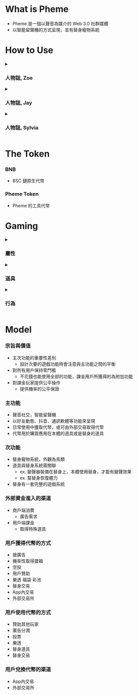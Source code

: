# What is Pheme

* Pheme 是一個以聲音為媒介的 Web 3.0 社群媒體
* 以智能留聲機的方式呈現，並有替身寵物系統

# How to Use

<details>
  <summary><h3>人物誌, Zoe</h3></summary>

```
女, 31 教育業

```

</details>

<details>
  <summary><h3>人物誌, Jay</h3></summary>

```
男, 27 上班族 

```

</details>

<details>
  <summary><h3>人物誌, Sylvia</h3></summary>

```
女, 23 學生

```

</details>

# The Token

### BNB

* BSC 鏈原生代幣

### Pheme Token

* Pheme 的工具代幣

# Gaming

<details>
  <summary><h3>屬性</h3></summary>

  <details>
    <summary>性別值</summary>
    <ul>
      <li>影響配對</li>
    </ul>
  </details>

  <details>
    <summary>個體值</summary>
    <ul>
      <li>影響屬性成長</li>
    </ul>
  </details>
  
  <details>
    <summary>身高</summary>
    <ul>
      <li>影響外觀</li>
    </ul>
  </details>
  
  <details>
    <summary>體重</summary>
    <ul>
      <li>影響外觀</li>
    </ul>
  </details>
  
  <details>
    <summary>體力</summary>
    <ul>
      <li>旅行中使用</li>
    </ul>
  </details>

  <details>
    <summary>力量</summary>
    <ul>
      <li>旅行中使用</li>
    </ul>
  </details>

  <details>
    <summary>智力</summary>
    <ul>
      <li>旅行中使用</li>
    </ul>
  </details>

  <details>
    <summary>敏捷</summary>
    <ul>
      <li>旅行中使用</li>
    </ul>
  </details>

  <details>
    <summary>幸運</summary>
    <ul>
      <li>旅行中使用</li>
    </ul>
  </details>

  <details>
    <summary>等級</summary>
    <ul>
      <li>LV1 ~ LV100</li>
    </ul>
  </details>

  <details>
    <summary>稀有度</summary>
    <ul>
      <li>灰</li>
      <li>白</li>
      <li>藍</li>
      <li>黃</li>
      <li>綠</li>
    </ul>
  </details>
</details>

<details>
  <summary><h3>道具</h3></summary>

  <details>
    <summary>本體使用的道具</summary>
    <ul>
      <li>變聲器 -> 改變輸出的聲音</li>
      <li>麥克風 -> 增加聲音輸入的時長</li>
      <li>大聲公 -> 廣播功能</li>
    </ul>
  </details>

  <details>
    <summary>替身使用的道具</summary>
    <ul>
      <li>食物</li>
      <li>藥品</li>
    </ul>
  </details>
</details>

<details>
  <summary><h3>行為</h3></summary>

  <details>
    <summary>裝備</summary>
    <ul>
      <li>讓本體獲得功能</li>
    </ul>
  </details>

  <details>
    <summary>餵食</summary>
    <ul>
      <li>恢復體力</li>
      <li>增加屬性</li>
    </ul>
  </details>

  <details>
    <summary>融合</summary>
    <ul>
      <li>提升稀有度</li>
    </ul>
  </details>

  <details>
    <summary>配對</summary>
    <ul>
      <li>外觀與個體值繼承</li>
    </ul>
  </details>

  <details>
    <summary>旅行</summary>
    <ul>
      <li>提升經驗值</li>
        <ul>
          <li>拜訪</li>
          <li>對戰</li>
          <li>伴手禮</li>
          <li>飛鴿傳書</li>
          <li>...</li>
        </ul>
    </ul>
  </details>
</details>

# Model

### 宗旨與價值
* 主次功能的重要性差別
  * 設計次要的遊戲功能時會注意與主功能之間的平衡   
* 對所有用戶保持零門檻
  * 不花錢也能使用全部的功能，課金用戶所獲得的為附加功能 
* 對課金玩家提供公平操作
  * 提供機率的公平保證 

### 主功能
* 聲音社交，智能留聲機
* 以好友動態、抖音、通訊軟體等功能來呈現
* 日常使用中獲取代幣，或可由外部交易取得代幣
* 代幣用於購買應用在本體的道具或是替身的道具

### 次功能
* 替身寵物系統，外觀為鳥類
* 道具與替身系統需關聯
  * ex. 變聲器裝備在替身上，本體使用替身，才能有變聲效果
  * ex. 幫替身恢復體力
* 替身有一套完整的遊戲系統

### 外部資金進入的渠道
* 商戶端消費
  * 廣告需求 
* 用戶端課金
  * 取得特殊道具 

### 用戶獲得代幣的方式
* 搶廣告
* 機率性取得寶箱
* 空投
* 用戶贊助
* 樂透 福袋 彩池
* 替身交易
* App內交易
* 外部交易所

### 用戶使用代幣的方式
* 贊助其他玩家
* 廣告分潤
* 投票
* 樂透
* 替身道具
* 替身交易

### 用戶兌換代幣的渠道
* App內交易
* 外部交易所

